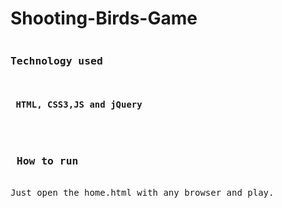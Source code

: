 # Shooting-Birds-Game
<pre>
<h3>Technology used </h3>
<h4> HTML, CSS3,JS and jQuery </h4>

<h3> How to run</h3>
Just open the home.html with any browser and play.
</pre>

